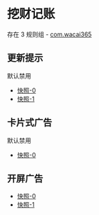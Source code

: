 # 挖财记账

存在 3 规则组 - [com.wacai365](/src/apps/com.wacai365.ts)

## 更新提示

默认禁用

- [快照-0](https://i.gkd.li/import/13249620)
- [快照-1](https://i.gkd.li/import/13772291)

## 卡片式广告

默认禁用

- [快照-0](https://i.gkd.li/import/13249666)

## 开屏广告

- [快照-0](https://i.gkd.li/import/14021540)
- [快照-1](https://i.gkd.li/import/13399124)

